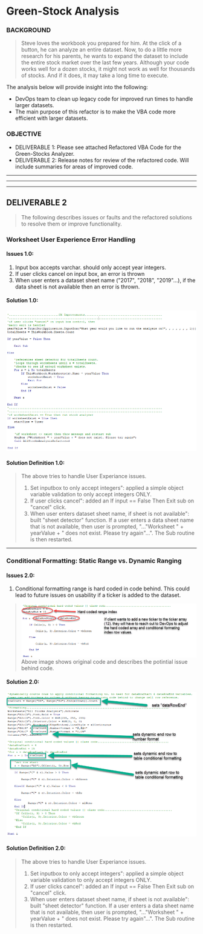 # Green-Stock Analysis

### BACKGROUND

> Steve loves the workbook you prepared for him. At the click of a button, he can analyze an entire dataset. Now, to do a little more research for his parents, he wants to expand the dataset to include the entire stock market over the last few years. Although your code works well for a dozen stocks, it might not work as well for thousands of stocks. And if it does, it may take a long time to execute.

The analysis below will provide insight into the following:
- DevOps team to clean up legacy code for improved run times to handle larger datasets.
- The main purpose of this refactor is to make the VBA code more efficient with larger datasets.

### OBJECTIVE

- DELIVERABLE 1: Please see attached Refactored VBA Code for the Green-Stocks Analyzer.
- DELIVERABLE 2: Release notes for review of the refactored code. Will include summaries for areas of improved code.

---
---
---

## DELIVERABLE 2

> The following describes issues or faults and the refactored solutions to resolve them or improve functionality.

### Worksheet User Experience Error Handling

#### Issues 1.0:

1. Input box accepts varchar. should only accept year integers.
2. If user clicks cancel on input box, an error is thrown
3. When user enters a dataset sheet name ("2017", "2018", "2019"...), if the data sheet is not available then an error is thrown.


#### Solution 1.0:
![This is an image](https://github.com/jcaraway-na/stock-analysis/blob/main/resources/refactor_res/ux_error_handling_res/ux_code_errorhandler1%20(2).png)

#### Solution Definition 1.0:

> The above tries to handle User Experiance issues. 
> 1. Set inputbox to only accept integers": applied a simple object variable validation to only accept integers ONLY.
> 2. If user clicks cancel": added an If input == False Then Exit sub on "cancel" click.
> 3. When user enters dataset sheet name, if sheet is not available": built "sheet detector" function. If a user enters a data sheet name that is not available, 
> then user is prompted, "..."Worksheet " + yearValue + " does not exist. Please try again"...". The Sub routine is then restarted.

---

### Conditional Formatting: Static Range vs. Dynamic Ranging

#### Issues 2.0:

1. Conditional formatting range is hard coded in code behind. This could lead to future issues on usability if a ticker is added to the dataset.

> ![This is an image](https://github.com/jcaraway-na/stock-analysis/blob/main/resources/refactor_res/dynamic_indexing_res/original_hardcode_ranging.png)
> Above image shows original code and describes the potintial issue behind code.

#### Solution 2.0:
![This is an image](https://github.com/jcaraway-na/stock-analysis/blob/main/resources/refactor_res/dynamic_indexing_res/refactored_dynamic_ranging.png)

#### Solution Definition 2.0:

> The above tries to handle User Experiance issues. 
> 1. Set inputbox to only accept integers": applied a simple object variable validation to only accept integers ONLY.
> 2. If user clicks cancel": added an If input == False Then Exit sub on "cancel" click.
> 3. When user enters dataset sheet name, if sheet is not available": built "sheet detector" function. If a user enters a data sheet name that is not available, 
> then user is prompted, "..."Worksheet " + yearValue + " does not exist. Please try again"...". The Sub routine is then restarted.
